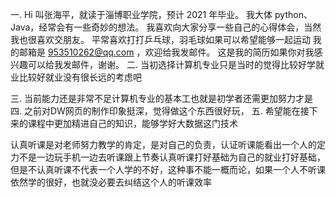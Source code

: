一.
Hi
叫张海平，就读于淄博职业学院，预计 2021 年毕业。
我大体 python、Java，经常会有一些奇妙的想法。
我喜欢向大家分享一些自己的心得体会，当然我也很喜欢交朋友。
平常喜欢打打乒乓球，羽毛球如果可以希望能够一起运动
我的邮箱是 953510262@qq.com ，欢迎给我发邮件。
这是我的简历如果你对我感兴趣可以给我发邮件，谢谢。
二.
当初选择计算机专业只是当时的觉得比较好学就业比较好就业没有很长远的考虑吧

三.
当前能力还是非常不足计算机专业的基本工也就是初学者还需更加努力才是
四.
之前对DW网页的制作印象挺深，觉得做这个东西很好玩，
五.
希望能在接下来的课程中更加精进自己的知识，能够学好大数据这门技术

认真听课是对老师努力教学的肯定，是对自己的负责，认证听课能看出一个人的定力不是一边玩手机一边去听课跟上节奏认真听课打好基础为自己的就业打好基础，但是不认真听课不代表一个人学的不好，这种事不能一概而论，如果一个人不听课依然学的很好，也就没必要去纠结这个人的听课效率




